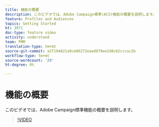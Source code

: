 ```yaml
---
title: 機能の概要
description: このビデオでは、Adobe Campaign標準(ACS)機能の概要を説明します。
feature: Profiles and Audiences
topics: Getting Started
kt: 3971
doc-type: feature video
activity: understand
team: PMM
translation-type: tm+mt
source-git-commit: a2f194821a9ce06272eaed979ee2d8c62cccac2b
workflow-type: tm+mt
source-wordcount: '29'
ht-degree: 0%

---
```



# 機能の概要

このビデオでは、Adobe Campaign標準機能の概要を説明します。

>[!VIDEO](https://video.tv.adobe.com/v/29430?quality=12)
